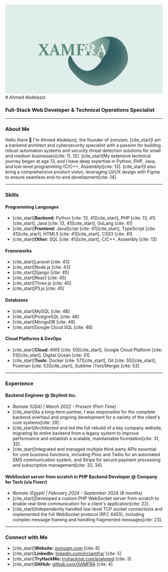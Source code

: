 <center>
  <img src="xa.png" style="width:1000px;">
</center>
# Ahmed Abdelaziz

### Full-Stack Web Developer & Technical Operations Specialist

---

### About Me

Hello there 👋 I'm Ahmed Abdelaziz, the founder of zomzam. [cite_start]I am a backend architect and cybersecurity specialist with a passion for building robust automation systems and security threat detection solutions for small and medium businesses[cite: 11, 12]. [cite_start]My extensive technical journey began at age 13, and I have deep expertise in Python, PHP, Java, and low-level programming (C/C++, Assembly)[cite: 13]. [cite_start]I also bring a comprehensive product vision, leveraging UI/UX design with Figma to ensure seamless end-to-end development[cite: 14].

---

### Skills

#### Programming Languages
* [cite_start]**Backend:** Python [cite: 13, 41][cite_start], PHP [cite: 13, 41][cite_start], Java [cite: 13, 41][cite_start], GoLang [cite: 41]
* [cite_start]**Frontend:** JavaScript [cite: 41][cite_start], TypeScript [cite: 41][cite_start], HTML5 [cite: 41][cite_start], CSS3 [cite: 41]
* [cite_start]**Other:** SQL [cite: 41][cite_start], C/C++, Assembly [cite: 13]

#### Frameworks
* [cite_start]Laravel [cite: 43]
* [cite_start]Node.js [cite: 43]
* [cite_start]Django [cite: 45]
* [cite_start]React [cite: 45]
* [cite_start]Three.js [cite: 45]
* [cite_start]P5.js [cite: 45]

#### Databases
* [cite_start]MySQL [cite: 48]
* [cite_start]PostgreSQL [cite: 48]
* [cite_start]MongoDB [cite: 48]
* [cite_start]Google Cloud SQL [cite: 48]

#### Cloud Platforms & DevOps
* [cite_start]**Cloud:** AWS [cite: 50][cite_start], Google Cloud Platform [cite: 51][cite_start], Digital Ocean [cite: 51]
* [cite_start]**Tools:** Docker [cite: 57][cite_start], Git [cite: 55][cite_start], Postman [cite: 53][cite_start], Sublime (Text/Merge) [cite: 53]

---

### Experience

#### **Backend Engineer** @ Skylimit Inc.
* *Remote (USA) | March 2022 - Present (Part-Time)*
* [cite_start]As a long-term partner, I was responsible for the complete backend overhaul and ongoing development for a variety of the client's core systems[cite: 29].
* [cite_start]Architected and led the full rebuild of a key company website, migrating its entire backend from a legacy system to improve performance and establish a scalable, maintainable foundation[cite: 31, 32].
* [cite_start]Integrated and managed multiple third-party APIs essential for core business functions, including Plivo and Twilio for an automated SMS communication system, and Stripe for secure payment processing and subscription management[cite: 33, 34].

#### **WebSocket server from scratch in PHP Backend Developer** @ Company for Tech (via Fiverr)
* *Remote (Egypt) | February 2024 - September 2024 (8 months)*
* [cite_start]Developed a custom PHP WebSocket server from scratch to enable real-time communication for a client's application[cite: 22].
* [cite_start]Independently handled low-level TCP socket connections and implemented the full WebSocket protocol (RFC 6455), including complex message framing and handling fragmented messages[cite: 23].

---

### Connect with Me
* [cite_start]**Website:** [zomzam.com](https://zomzam.com) [cite: 6]
* [cite_start]**LinkedIn:** [linkedin.com/in/xamfra/](https://linkedin.com/in/xamfra/) [cite: 5]
* [cite_start]**TryHackMe:** [tryhackme.com/p/ahmed](https://tryhackme.com/p/ahmed) [cite: 3]
* [cite_start]**GitHub:** [github.com/XAMFRA](https://github.com/XAMFRA) [cite: 4]

